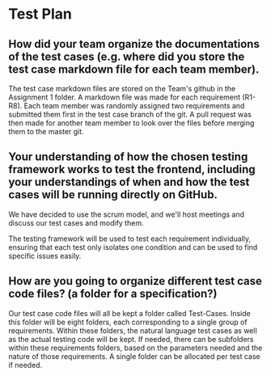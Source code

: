 # Test Plan
## How did your team organize the documentations of the test cases (e.g. where did you store the test case markdown file for each team member).
The test case markdown files are stored on the Team's github in the Assignment 1 folder. A markdown file was made for each requirement (R1-R8). Each team member was randomly assigned two requirements and submitted them first in the test case branch of the git. A pull request was then made for another team member to look over the files before merging them to the master git.

## Your understanding of how the chosen testing framework works to test the frontend, including your understandings of when and how the test cases will be running directly on GitHub.

We have decided to use the scrum model, and we'll host meetings and discuss our test cases and modify them.


The testing framework will be used to test each requirement individually, ensuring that each test only isolates one condition and can be used to find specific issues easily.

## How are you going to organize different test case code files? (a folder for a specification?)
Our test case code files will all be kept a folder called Test-Cases. Inside this folder will be eight folders, each corresponding to a single group of requirements. Within these folders, the natural language test cases as well as the actual testing code will be kept. If needed, there can be subfolders within these requirements folders, based on the parameters needed and the nature of those requirements. A single folder can be allocated per test case if needed.